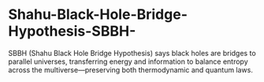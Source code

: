 # Shahu-Black-Hole-Bridge-Hypothesis-SBBH-
SBBH (Shahu Black Hole Bridge Hypothesis) says black holes are bridges to parallel universes, transferring energy and information to balance entropy across the multiverse—preserving both thermodynamic and quantum laws.
